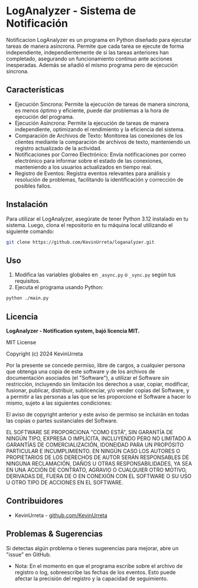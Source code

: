 # LogAnalyzer - Sistema de Notificación
Notificacion LogAnalyzer es un programa en Python diseñado para ejecutar tareas de manera asíncrona. Permite que cada tarea se ejecute de forma independiente, independientemente de si las tareas anteriores han completado, asegurando un funcionamiento continuo ante acciones inesperadas. Además se añadió el mismo programa pero de ejecución sincrona.

## Características
- Ejecución Sincrona: Permite la ejecución de tareas de manera sincrona, es menos óptimo y eficiente, puede dar problemas a la hora de ejecución del programa.
- Ejecución Asíncrona: Permite la ejecución de tareas de manera independiente, optimizando el rendimiento y la eficiencia del sistema.
- Comparación de Archivos de Texto: Monitorea las conexiones de los clientes mediante la comparación de archivos de texto, manteniendo un registro actualizado de la actividad.
- Notificaciones por Correo Electrónico: Envía notificaciones por correo electrónico para informar sobre el estado de las conexiones, manteniendo a los usuarios actualizados en tiempo real.
- Registro de Eventos: Registra eventos relevantes para análisis y resolución de problemas, facilitando la identificación y corrección de posibles fallos.

## Instalación
Para utilizar el LogAnalyzer, asegúrate de tener Python 3.12 instalado en tu sistema. Luego, clona el repositorio en tu máquina local utilizando el siguiente comando:
```bash
git clone https://github.com/KevinUrreta/loganalyzer.git
```

## Uso
1. Modifica las variables globales en `_async.py` o `_sync.py` según tus requisitos.
2. Ejecuta el programa usando Python:
```bash
python ./main.py
```

## Licencia
**LogAnalyzer - Notification system, bajó licencia MIT.**

MIT License

Copyright (c) 2024 KevinUrreta

Por la presente se concede permiso, libre de cargos, a cualquier persona que obtenga una copia de este software y de los archivos de documentación asociados (el "Software"), a utilizar el Software sin restricción, incluyendo sin limitación los derechos a usar, copiar, modificar, fusionar, publicar, distribuir, sublicenciar, y/o vender copias del Software, y a permitir a las personas a las que se les proporcione el Software a hacer lo mismo, sujeto a las siguientes condiciones:

El aviso de copyright anterior y este aviso de permiso se incluirán en todas las copias o partes sustanciales del Software.

EL SOFTWARE SE PROPORCIONA "COMO ESTÁ", SIN GARANTÍA DE NINGÚN TIPO, EXPRESA O IMPLÍCITA, INCLUYENDO PERO NO LIMITADO A GARANTÍAS DE COMERCIALIZACIÓN, IDONEIDAD PARA UN PROPÓSITO PARTICULAR E INCUMPLIMIENTO. EN NINGÚN CASO LOS AUTORES O PROPIETARIOS DE LOS DERECHOS DE AUTOR SERÁN RESPONSABLES DE NINGUNA RECLAMACIÓN, DAÑOS U OTRAS RESPONSABILIDADES, YA SEA EN UNA ACCIÓN DE CONTRATO, AGRAVIO O CUALQUIER OTRO MOTIVO, DERIVADAS DE, FUERA DE O EN CONEXIÓN CON EL SOFTWARE O SU USO U OTRO TIPO DE ACCIONES EN EL SOFTWARE.

## Contribuidores
- KevinUrreta - [github.com/KevinUrreta](https://github.com/KevinUrreta/)

## Problemas & Sugerencias
Si detectas algún problema o tienes sugerencias para mejorar, abre un "issue" en GitHub.

- Nota: En el momento en que el programa escribe sobre el archivo de registro o log, sobreescribe las fechas de los eventos. Esto puede afectar la precisión del registro y la capacidad de seguimiento.